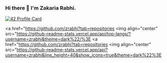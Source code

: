 ### Hi there 👋 I'm Zakaria Rabhi.

[![42 Profile Card](https://1337-readme.vercel.app/api/profile?cursus=42cursus&dark=true&login=zrabhi)](https://github.com/mohouyizme/1337-readme)

<a href="https://github.com/zrabhi?tab=repositories
  <img align="center" src="https://github-readme-stats.vercel.app/api/top-langs/?username=zrabhi&theme=dark%22/%3E
</a>
<a href="https://github.com/zrabhi?tab=repositories
 <img align="center" src="https://github-readme-stats.vercel.app/api?username=zrabhi&line_height=40&show_icons=true&theme=dark%22%3E
</a>

<!--
zrabhi/zrabhiis a ✨ special ✨ repository because its README.md (this file) appears on your GitHub profile.

Here are some ideas to get you started:

- 🔭 I’m currently working on ...
- 🌱 I’m currently learning ...
- 👯 I’m looking to collaborate on ...
- 🤔 I’m looking for help with ...
- 💬 Ask me about ...
- 📫 How to reach me: ...
- 😄 Pronouns: ...
- ⚡ Fun fact: ...
